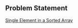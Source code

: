 ## Problem Statement
[Single Element in a Sorted Array](https://leetcode.com/problems/single-element-in-a-sorted-array/)
